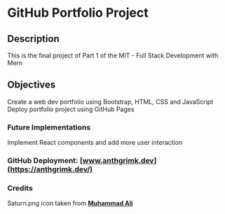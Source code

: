 # GitHub Portfolio Project

## Description

This is the final project of Part 1 of the MIT - Full Stack Development with Mern

## Objectives

Create a web dev portfolio using Bootstrap, HTML, CSS and JavaScript
Deploy portfolio project using GitHub Pages

### Future Implementations

Implement React components and add more user interaction

### GitHub Deployment: **[www.anthgrimk.dev](https://anthgrimk.dev/)**

### Credits

Saturn.png icon taken from **[Muhammad Ali](https://www.flaticon.com/authors/muhammad-ali)**
